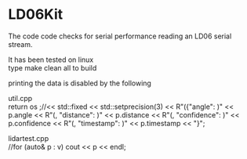 # LD06Kit
The code code checks for serial performance reading an LD06 serial stream.

It has been tested on linux<br>
type make clean all to build


printing the data is disabled by the following

util.cpp<br>
return os ;//<< std::fixed << std::setprecision(3) << R"({"angle": )" << p.angle << R"(, "distance": )" << p.distance << R"(, "confidence": )" << p.confidence << R"(, "timestamp": )" << p.timestamp << "}";

lidartest.cpp<br>
//for (auto& p : v) cout << p << endl;

